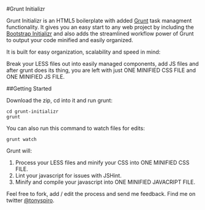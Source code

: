 #Grunt Initializr

Grunt Initializr is an HTML5 boilerplate with added [Grunt](http://gruntjs.com/) task managment functionality.  It gives you an easy start to any web project by including the [Bootstrap Initializr](http://www.initializr.com/) and also adds the streamlined workflow power of Grunt to output your code minified and easily organized.

It is built for easy organization, scalability and speed in mind:

Break your LESS files out into easily managed components, add JS files and after grunt does its thing, you are left with just ONE MINIFIED CSS FILE and ONE MINIFIED JS FILE.


##Getting Started

Download the zip, cd into it and run grunt:
```
cd grunt-initializr
grunt
```
You can also run this command to watch files for edits:
```
grunt watch
```

Grunt will:<br>
1. Process your LESS files and minify your CSS into ONE MINIFIED CSS FILE.
2. Lint your javascript for issues with JSHint.
3. Minify and compile your javascript into ONE MINIFIED JAVACRIPT FILE.

Feel free to fork, add / edit the process and send me feedback.  Find me on twitter [@tonyspiro](http://twitter.com/tonyspiro).
